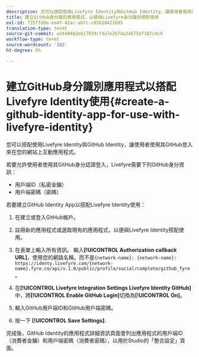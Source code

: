 ```yaml
---
description: 您可以搭配使用Livefyre Identity與GitHub Identity，讓使用者使用其GitHub登入來在您的網站上互動應用程式。
title: 建立GitHub身分識別應用程式，以便與Livefyre身分識別搭配使用
exl-id: f25ffd0e-ea4f-42ac-abfc-c02018421b85
translation-type: tm+mt
source-git-commit: a2449482e617939cfda7e367da34875bf187c4c9
workflow-type: tm+mt
source-wordcount: '182'
ht-degree: 0%

---
```


# 建立GitHub身分識別應用程式以搭配Livefyre Identity使用{#create-a-github-identity-app-for-use-with-livefyre-identity}

您可以搭配使用Livefyre Identity與GitHub Identity，讓使用者使用其GitHub登入來在您的網站上互動應用程式。

若要允許使用者使用其GitHub身分認證登入，Livefyre需要下列GitHub身分資訊：

* 用戶端ID（私密金鑰）
* 用戶端密碼（密碼）

若要建立GitHub Identity App以搭配Livefyre Identity使用：

1. 在[](https://github.com/settings/developers)建立或登入GitHub帳戶。
1. 註冊新的應用程式或選取現有的應用程式，以便與Livefyre Identity搭配使用。
1. 在表單上輸入所有資訊。 輸入&#x200B;**[!UICONTROL Authorization callback URL]**，使用您的網路名稱，而不是`{network-name}: {network-name}: https://identy.livefyre.com/{network-name}.fyre.co/api/v.1.0/public/profile/social/complete/github_fyre`。

1. 在&#x200B;**[!UICONTROL Livefyre Integration Settings Livefyre Identity GitHub]**&#x200B;中，將&#x200B;**[!UICONTROL Enable GitHub Login]**&#x200B;切換為&#x200B;**[!UICONTROL On]**。

1. 輸入GitHub用戶端ID和GitHub用戶端密碼。
1. 按一下 **[!UICONTROL Save Settings]**.

完成後，GitHub Identity的應用程式詳細資訊頁面會列出應用程式的用戶端ID（消費者金鑰）和用戶端密碼（消費者密碼），以用於Studio的「整合設定」頁面。
